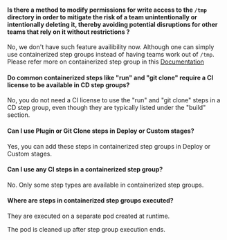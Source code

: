 #### Is there a method to modify permissions for write access to the `/tmp` directory in order to mitigate the risk of a team unintentionally or intentionally deleting it, thereby avoiding potential disruptions for other teams that rely on it without restrictions ?

No, we don't have such feature availibility now.
Although one can simply use containerized step groups instead of having teams work out of `/tmp`.
Please refer more on containerized step group in this [Documentation](https://developer.harness.io/docs/continuous-delivery/x-platform-cd-features/cd-steps/containerized-steps/containerized-step-groups/)


#### Do common containerized steps like "run" and "git clone" require a CI license to be available in CD step groups?

No, you do not need a CI license to use the "run" and "git clone" steps in a CD step group, even though they are typically listed under the "build" section.


#### Can I use Plugin or Git Clone steps in Deploy or Custom stages?

Yes, you can add these steps in containerized step groups in Deploy or Custom stages.


#### Can I use any CI steps in a containerized step group?

No. Only some step types are available in containerized step groups.


#### Where are steps in containerized step groups executed?

They are executed on a separate pod created at runtime.

The pod is cleaned up after step group execution ends.


